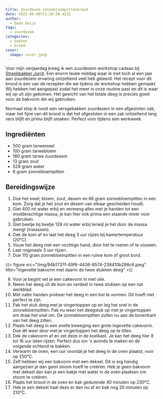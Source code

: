 ```yaml
---
title: Zuurdesem zonnebloempittenbrood
date: 2023-06-08T11:20:50.423Z
author:
  - Daan Geijs
tags:
  - zuurdesem
categories:
  - bakken
  - brood
cover:
  image: cover.jpeg
---
```

Voor mijn verjaardag kreeg ik een zuurdesem workshop cadeau bij [Streekbakker Jorrit](https://www.streekbakkerjorrit.nl/). Een enorm leuke middag waar ik met toch al een jaar aan zuurdesem ervaring ontzettend veel heb geleerd. Het recept voor dit brood is een van de recepten die we tijdens de workshop hebben gemaakt. Wij hebben het aangepast zodat het meer in onze routine past en dit is waar wij op uit zijn gekomen. Het gewicht van het totale deeg is precies goed voor de bakvorm die wij gebruiken. 

Normaal stop ik nooit een versgebakken zuurdesem in een afgesloten zak, maar het fijne van dit brood is dat het afgesloten in een zak ontzettend lang vers blijft en prima blijft smaken. Perfect voor tijdens een werkweek. 

## Ingrediënten

* 500 gram tarwemeel
* 100 gram tarwebloem
* 180 gram tarwe zuurdesem
* 13 gram zout
* 528 gram water
* 6 gram zonnebloempitten

## Bereidingswijze

1. Doe het meel, bloem, zout, desem en 66 gram zonnebloempitten in een kom. Zorg dat je het zout en desem van elkaar gescheiden houdt.
2. Giet 400 ml water erbij en vermeng alles met je handen tot een modderachtige massa, je kan hier ook prima een staande mixer voor gebruiken.
3. Giet beetje bij beetje 128 ml water erbij terwijl je het door de massa mengt (inwassen).
4. Dek de kom af en laat het deeg 3 uur rijzen bij kamertemperatuur (20°C).
5. Vouw het deeg met een vochtige hand, door het te roeren of te vouwen.
6. Laat nogmaals 3 uur rijzen.
7. Doe 110 gram zonnebloempitten in een ruime kom of groot bord.

{{< figure src="/img/94b1737f-49f6-4436-8574-238410b298c6.jpeg" title="Ingevette bakvorm met daarin de twee stukken deeg" >}}

8. Voor je begint vet je een cakevorm in met olie.
9. Neem het deeg uit de kom en verdeel in twee stukken op een nat werkblad.
10. Met natte handen probeer het deeg in een bol te vormen. Dit hoeft niet perfect te zijn.
11. Pak het stuk deeg met je vingertoppen op en leg het snel in de zonnebloempitten. Pak nu weer het deegstuk op met je vingertoppen em draai het snel om. De zonnebloempitten zullen nu aan de bovenkant van het deeg zitten.
12. Plaats het deeg in een snelle beweging een grote ingevette cakevorm. Doe dit weer door met je vingertoppen het deeg op te tillen. 
13. Dek de cakevorm af en zet deze in de koelkast. Je kan het deeg hier 8 tot 16 uur laten rijzen. Perfect dus om 's avonds te maken en de volgende ochtend te bakken.
14. Verwarm de oven, een uur voordat je het deeg in de oven plaatst, voor op 250°C.
15. Zelf hebben wij een bakvorm met een deksel. Dit is erg handig aangezien je dan geen stoom hoeft te creëren. Heb je geen bakvorm met deksel dan kan je een bakje met water in de oven plaatsen om stoom te creëren.
16. Plaats het brood in de oven en bak gedurende 40 minuten op 230°C.
17. Heb je een deksel haal deze er dan nu af en bak nog 20 minuten op 210°C.